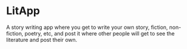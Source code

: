 # LitApp
A story writing app where you get to write your own story, fiction, non-fiction, poetry, etc, and post it where other people will get to see the literature and post their own.
